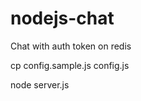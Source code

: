 nodejs-chat
===========

Chat with auth token on redis

cp config.sample.js config.js

node server.js
